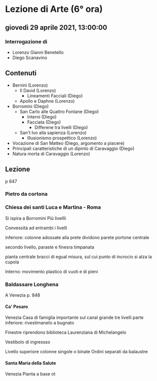 # Lezione di Arte (6° ora)

## giovedì 29 aprile 2021, 13:00:00
### Interrogazione di 
* Lorenzo Gianni Benetello
* Diego Scanavino
## Contenuti
* Bernini (Lorenzo)
	* Il David (Lorenzo)
		* Lineamenti Facciali (Diego)
	* Apollo e Daphne (Lorenzo)
* Borromini (Diego)
	* San Carlo alle Quattro Fontane (Diego)
		* Interni (Diego)
		* Facciata (Diego)
			* Differene tra livelli (Diego)
	* San't Ivo alla sapienza (Lorenzo)
		* Illusionismo prospettico (Lorenzo)
* Vocazione di San Matteo (Diego, argomento a piacere)
* Principali caratteristiche di un dipinto di Caravaggio (Diego)
* Natura morta di Caravaggio (Lorenzo)
## Lezione
p 847
### Pietro da cortona

### Chiesa dei santi Luca e Martina - Roma
Si ispira a Borromini
Più livellli

Convessità ad entrambi i livelli

inferiore: colonne adossate alla prete dividono parete
portone centrale

secondo livello, paraste e finesra timpanata


pianta centrale bracci di egual misura, sul cui punto di incrocio si alza la cupola

Interno: movimento plastico di vuoti e di pieni

### Baldassare Longhena
A Venezia 
p. 848

#### Ca' Pesaro
Venezia
Casa di famiglia importante sul canal grande
tre livelli
parte inferiore: rivestimaneto a bugnato

Finestre riprendono biblioteca Laurenziana di Michelangelo

Vestibolo di ingressso

Livello superiore colonne singole o binate
Ordini separati da balaustre

#### Santa Maria della Salute
Venezia
Pianta a base ot
<!--stackedit_data:
eyJoaXN0b3J5IjpbMTIyMzcxMzk2MCwxMTExNTMwMjc5XX0=
-->